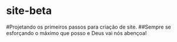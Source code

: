 # site-beta
 #Projetando os primeiros passos para criação de site.
 ##Sempre se esforçando o máximo que posso e Deus vai nós abençoa!
